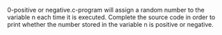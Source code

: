 0-positive or negative.c-program will assign a random number to the variable n each time it is executed. Complete the source code in order to print whether the number stored in the variable n is positive or negative.
